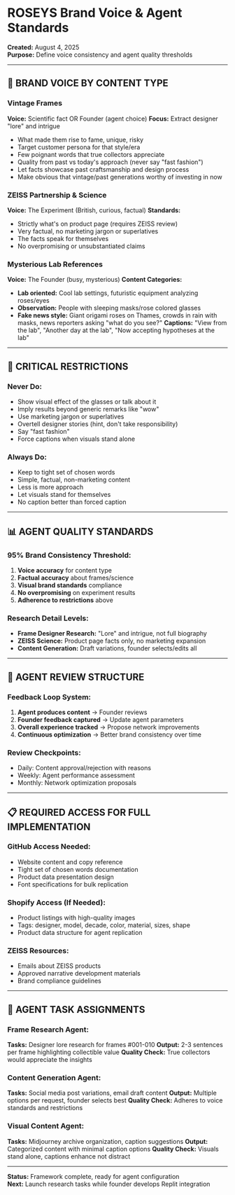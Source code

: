 # ROSEYS Brand Voice & Agent Standards

**Created:** August 4, 2025  
**Purpose:** Define voice consistency and agent quality thresholds

---

## 🎯 **BRAND VOICE BY CONTENT TYPE**

### **Vintage Frames** 
**Voice:** Scientific fact OR Founder (agent choice)
**Focus:** Extract designer "lore" and intrigue
- What made them rise to fame, unique, risky
- Target customer persona for that style/era
- Few poignant words that true collectors appreciate
- Quality from past vs today's approach (never say "fast fashion")
- Let facts showcase past craftsmanship and design process
- Make obvious that vintage/past generations worthy of investing in now

### **ZEISS Partnership & Science**
**Voice:** The Experiment (British, curious, factual)
**Standards:**
- Strictly what's on product page (requires ZEISS review)
- Very factual, no marketing jargon or superlatives
- The facts speak for themselves
- No overpromising or unsubstantiated claims

### **Mysterious Lab References**
**Voice:** The Founder (busy, mysterious)
**Content Categories:**
- **Lab oriented:** Cool lab settings, futuristic equipment analyzing roses/eyes
- **Observation:** People with sleeping masks/rose colored glasses
- **Fake news style:** Giant origami roses on Thames, crowds in rain with masks, news reporters asking "what do you see?"
**Captions:** "View from the lab", "Another day at the lab", "Now accepting hypotheses at the lab"

---

## 🚫 **CRITICAL RESTRICTIONS**

### **Never Do:**
- Show visual effect of the glasses or talk about it
- Imply results beyond generic remarks like "wow"
- Use marketing jargon or superlatives
- Overtell designer stories (hint, don't take responsibility)
- Say "fast fashion"
- Force captions when visuals stand alone

### **Always Do:**
- Keep to tight set of chosen words
- Simple, factual, non-marketing content
- Less is more approach
- Let visuals stand for themselves
- No caption better than forced caption

---

## 📊 **AGENT QUALITY STANDARDS**

### **95% Brand Consistency Threshold:**
1. **Voice accuracy** for content type
2. **Factual accuracy** about frames/science
3. **Visual brand standards** compliance
4. **No overpromising** on experiment results
5. **Adherence to restrictions** above

### **Research Detail Levels:**
- **Frame Designer Research:** "Lore" and intrigue, not full biography
- **ZEISS Science:** Product page facts only, no marketing expansion
- **Content Generation:** Draft variations, founder selects/edits all

---

## 🔄 **AGENT REVIEW STRUCTURE**

### **Feedback Loop System:**
1. **Agent produces content** → Founder reviews
2. **Founder feedback captured** → Update agent parameters
3. **Overall experience tracked** → Propose network improvements
4. **Continuous optimization** → Better brand consistency over time

### **Review Checkpoints:**
- Daily: Content approval/rejection with reasons
- Weekly: Agent performance assessment
- Monthly: Network optimization proposals

---

## 📋 **REQUIRED ACCESS FOR FULL IMPLEMENTATION**

### **GitHub Access Needed:**
- Website content and copy reference
- Tight set of chosen words documentation
- Product data presentation design
- Font specifications for bulk replication

### **Shopify Access (If Needed):**
- Product listings with high-quality images
- Tags: designer, model, decade, color, material, sizes, shape
- Product data structure for agent replication

### **ZEISS Resources:**
- Emails about ZEISS products
- Approved narrative development materials
- Brand compliance guidelines

---

## 🎯 **AGENT TASK ASSIGNMENTS**

### **Frame Research Agent:**
**Tasks:** Designer lore research for frames #001-010
**Output:** 2-3 sentences per frame highlighting collectible value
**Quality Check:** True collectors would appreciate the insights

### **Content Generation Agent:**
**Tasks:** Social media post variations, email draft content
**Output:** Multiple options per request, founder selects best
**Quality Check:** Adheres to voice standards and restrictions

### **Visual Content Agent:**
**Tasks:** Midjourney archive organization, caption suggestions
**Output:** Categorized content with minimal caption options
**Quality Check:** Visuals stand alone, captions enhance not distract

---

**Status:** Framework complete, ready for agent configuration  
**Next:** Launch research tasks while founder develops Replit integration